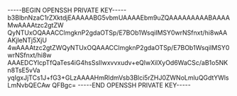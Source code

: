 -----BEGIN OPENSSH PRIVATE KEY-----
b3BlbnNzaC1rZXktdjEAAAAABG5vbmUAAAAEbm9uZQAAAAAAAAABAAAAMwAAAAtzc2gtZW
QyNTUxOQAAACClmgknP2gdaOTSp/E7BOb1WsqiIMSY0wrNSfnxt/hi8wAAAKjleNTj5XjU
4wAAAAtzc2gtZWQyNTUxOQAAACClmgknP2gdaOTSp/E7BOb1WsqiIMSY0wrNSfnxt/hi8w
AAAEDCYlcpTfQaTes4iG4hsSslIwxvvxudv+eQlwXilXyOd6WaCSc/aB1o5NKn8TsE5vVa
yqIgxJjTCs1J+fG3+GLzAAAAHmRldmVsb3Blci5rZHJ0ZWNoLmluQGdtYWlsLmNvbQECAw
QFBgc=
-----END OPENSSH PRIVATE KEY-----
